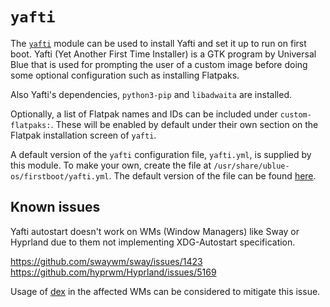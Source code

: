 # `yafti`

The [`yafti`](https://github.com/ublue-os/yafti) module can be used to install Yafti and set it up to run on first boot. Yafti (Yet Another First Time Installer) is a GTK program by Universal Blue that is used for prompting the user of a custom image before doing some optional configuration such as installing Flatpaks.

Also Yafti's dependencies, `python3-pip` and `libadwaita` are installed.

Optionally, a list of Flatpak names and IDs can be included under `custom-flatpaks:`. These will be enabled by default under their own section on the Flatpak installation screen of `yafti`.

A default version of the `yafti` configuration file, `yafti.yml`, is supplied by this module. To make your own, create the file at `/usr/share/ublue-os/firstboot/yafti.yml`. The default version of the file can be found [here](https://github.com/blue-build/modules/blob/main/modules/yafti/yafti.yml).

## Known issues

Yafti autostart doesn't work on WMs (Window Managers) like Sway or Hyprland due to them not implementing XDG-Autostart specification.

https://github.com/swaywm/sway/issues/1423  
https://github.com/hyprwm/Hyprland/issues/5169

Usage of [dex](https://github.com/jceb/dex) in the affected WMs can be considered to mitigate this issue.
